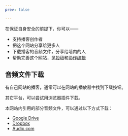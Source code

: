 ```yaml
---
prev: false

---
```


在保证自身安全的前提下，你可以——
- 支持播客创作者
- 把这个网站分享给更多人
- 下载播客的音频文件，分享给墙内的人
- 帮助完善这个网站，见[投稿](/#投稿)和[协作编辑](/collaborate)

## 音频文件下载

有自己网站的播客，通常可以在网站的播放器中找到下载按钮。

其它平台，可以尝试用浏览器插件下载。

本网站内引用的部分音频文件，可以通过以下方式下载：
- [Google Drive](https://drive.google.com/drive/folders/1KMLBC7lKtnHMxcMMj9KtuBcEN4wxR80f?usp=sharing)
- [Dropbox](https://www.dropbox.com/scl/fo/pyvtffl4p86bnc2irmn8f/h?rlkey=dfn0i30m3r6e4r6e9go5hb0ql&dl=0)
- [Audio.com](https://audio.com/quiet-knight)